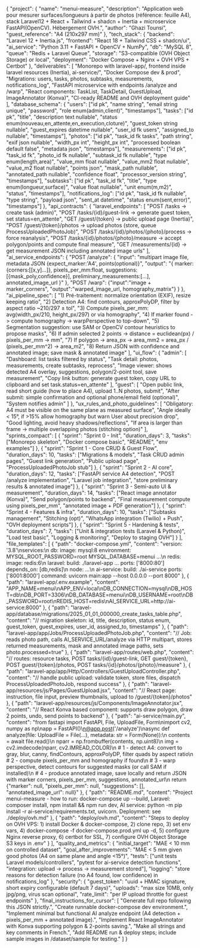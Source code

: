 {
  "project": {
    "name": "menui-measure",
    "description": "Application web pour mesurer surfaces/longueurs à partir de photos (référence: feuille A4), stack Laravel12 + React + Tailwind + shadcn + Inertia + microservice FastAPI(OpenCV). Hébergement OVH.",
    "author": "Ghazi Tounsi",
    "guest_reference": "A4 (210x297 mm)"
  },
  "tech_stack": {
    "backend": "Laravel 12 + Inertia.js",
    "frontend": "React 18 + Tailwind CSS + shadcn/ui",
    "ai_service": "Python 3.11 + FastAPI + OpenCV + NumPy",
    "db": "MySQL 8",
    "queue": "Redis + Laravel Queue",
    "storage": "S3-compatible (OVH Object Storage) or local",
    "deployment": "Docker Compose + Nginx + OVH VPS + Certbot"
  },
  "deliverables": [
    "Monorepo with laravel-app/, frontend inside laravel resources (Inertia), ai-service/",
    "Docker Compose dev & prod",
    "Migrations: users, tasks, photos, subtasks, measurements, notifications_log",
    "FastAPI microservice with endpoints /analyze and /warp",
    "React components: TaskList, TaskDetail, GuestUpload, ImageAnnotator (Konva)",
    "CI-ready README and OVH deployment guide"
  ],
  "database_schema": {
    "users": ["id pk", "name string", "email string unique", "password", "role enum(admin,client)", "timestamps"],
    "tasks": ["id pk", "title", "description text nullable", "status enum(nouveau,en_attente,en_execution,cloture)", "guest_token string nullable", "guest_expires datetime nullable", "user_id fk users", "assigned_to nullable", "timestamps"],
    "photos": ["id pk", "task_id fk tasks", "path string", "exif json nullable", "width_px int", "height_px int", "processed boolean default false", "metadata json", "timestamps"],
    "measurements": ["id pk", "task_id fk", "photo_id fk nullable", "subtask_id fk nullable", "type enum(length,area)", "value_mm float nullable", "value_mm2 float nullable", "value_m2 float nullable", "points json", "mask_path nullable", "annotated_path nullable", "confidence float", "processor_version string", "timestamps"],
    "subtasks": ["id pk", "task_id fk", "title", "type enum(longueur,surface)", "value float nullable", "unit enum(m,m2)", "status", "timestamps"],
    "notifications_log": ["id pk", "task_id fk nullable", "type string", "payload json", "sent_at datetime", "status enum(sent,error)", "timestamps"]
  },
  "api_contracts": {
    "laravel_endpoints": [
      "POST /tasks -> create task (admin)",
      "POST /tasks/{id}/guest-link -> generate guest token, set status=en_attente",
      "GET /guest/{token} -> public upload page (Inertia)",
      "POST /guest/{token}/photos -> upload photos (store, queue ProcessUploadedPhotoJob)",
      "POST /tasks/{id}/photos/{photo}/process -> force reanalysis",
      "POST /tasks/{id}/photos/{photo}/measure -> accept polygon/points and compute final measure",
      "GET /measurements/{id} -> get measurement JSON including annotated image urls"
    ],
    "ai_service_endpoints": {
      "POST /analyze": {
        "input": "multipart image file, metadata JSON {expect_marker:'A4', points(optional)}",
        "output": "{ marker:{corners:[[x,y]...]}, pixels_per_mm:float, suggestions:[{mask_poly,confidence}], preliminary_measurements:[...], annotated_image_url }"
      },
      "POST /warp": {"input":"image + marker_corners", "output":"warped_image_url, homography_matrix"}
    }
  },
  "ai_pipeline_spec": [
    "1) Pré-traitement: normalize orientation (EXIF), resize keeping ratio",
    "2) Detection A4: find contours, approxPolyDP, filter by aspect ratio ~210/297 ± tol",
    "3) Compute pixels_per_mm: avg(width_px/210, height_px/297) or via homography",
    "4) If marker found -> compute homography -> warpPerspective to top-down",
    "5) Segmentation suggestion: use SAM or OpenCV contour heuristics to propose masks",
    "6) If admin selected 2 points -> distance = euclidean(px) / pixels_per_mm -> mm",
    "7) If polygon -> area_px -> area_mm2 = area_px / (pixels_per_mm^2) -> area_m2",
    "8) Return JSON with confidence and annotated image; save mask & annotated image"
  ],
  "ui_flow": {
    "admin": [
      "Dashboard: list tasks filtered by status",
      "Task detail: photos, measurements, create subtasks, reprocess",
      "Image viewer: shows detected A4 overlay, suggestions, polygon/2-point tool, save measurement",
      "Copy link button: generate guest token, copy URL to clipboard and set task.status=en_attente"
    ],
    "guest": [
      "Open public link, read short guide (how to place A4), upload 1..N photos, submit",
      "After submit: simple confirmation and optional phone/email field (optional)",
      "System notifies admin"
    ]
  },
  "ux_rules_and_photo_guidelines": [
    "Obligatory: A4 must be visible on the same plane as measured surface",
    "Angle ideally < 15°, if >15% allow homography but warn User about precision drop",
    "Good lighting, avoid heavy shadows/reflections",
    "If area is larger than frame -> multiple overlapping photos (stitching option)"
  ],
  "sprints_compact": [
    {
      "sprint": "Sprint 0 - Init",
      "duration_days": 3,
      "tasks": ["Monorepo skeleton", "Docker compose basic", "README", "env examples"]
    },
    {
      "sprint": "Sprint 1 - Core CRUD & Guest Flow",
      "duration_days": 10,
      "tasks": ["Migrations & models", "Task CRUD admin pages", "Guest link generation", "Public upload page", "ProcessUploadedPhotoJob stub"]
    },
    {
      "sprint": "Sprint 2 - AI core",
      "duration_days": 12,
      "tasks": ["FastAPI service A4 detection", "POST /analyze implementation", "Laravel job integration", "store preliminary results & annotated image"]
    },
    {
      "sprint": "Sprint 3 - Semi-auto UI & measurement",
      "duration_days": 14,
      "tasks": ["React image annotator (Konva)", "Send polygon/points to backend", "Final measurement compute using pixels_per_mm", "annotated image + PDF generation"]
    },
    {
      "sprint": "Sprint 4 - Features & infra",
      "duration_days": 10,
      "tasks": ["Subtasks management", "Stitching (opt)", "WhatsApp integration (Twilio) + Push", "OVH deployment scripts"]
    },
    {
      "sprint": "Sprint 5 - Hardening & tests",
      "duration_days": 7,
      "tasks": ["Unit & integration tests (Laravel & Python)", "Load test basic", "Logging & monitoring", "Deploy to staging OVH"]
    }
  ],
  "file_templates": [
    {
      "path": "docker-compose.yml",
      "content": "version: '3.8'\\nservices:\\n  db: image: mysql:8 environment: MYSQL_ROOT_PASSWORD=root MYSQL_DATABASE=menui ...\\n  redis: image: redis:6\\n  laravel: build: ./laravel-app ... ports: ['8000:80'] depends_on: [db,redis]\\n  node: ...\\n  ai-service: build: ./ai-service ports: ['8001:8000'] command: uvicorn main:app --host 0.0.0.0 --port 8000"
    },
    {
      "path": "laravel-app/.env.example",
      "content": "APP_NAME=menui\\nAPP_ENV=local\\nDB_CONNECTION=mysql\\nDB_HOST=db\\nDB_PORT=3306\\nDB_DATABASE=menui\\nDB_USERNAME=root\\nDB_PASSWORD=root\\nREDIS_HOST=redis\\nAI_SERVICE_URL=http://ai-service:8000"
    },
    {
      "path": "laravel-app/database/migrations/2025_01_01_000000_create_tasks_table.php",
      "content": "// migration skeleton: id, title, description, status enum, guest_token, guest_expires, user_id, assigned_to, timestamps"
    },
    {
      "path": "laravel-app/app/Jobs/ProcessUploadedPhotoJob.php",
      "content": "// Job: reads photo path, calls AI_SERVICE_URL/analyze via HTTP multipart, stores returned measurements, mask and annotated image paths, sets photo.processed=true"
    },
    {
      "path": "laravel-app/routes/web.php",
      "content": "// routes: resource tasks, POST tasks/{id}/guest-link, GET guest/{token}, POST guest/{token}/photos, POST tasks/{id}/photos/{photo}/measure"
    },
    {
      "path": "laravel-app/app/Http/Controllers/GuestUploadController.php",
      "content": "// handle public upload: validate token, store files, dispatch ProcessUploadedPhotoJob, respond success"
    },
    {
      "path": "laravel-app/resources/js/Pages/GuestUpload.jsx",
      "content": "// React page: instruction, file input, preview thumbnails, upload to /guest/{token}/photos"
    },
    {
      "path": "laravel-app/resources/js/Components/ImageAnnotator.jsx",
      "content": "// React Konva based component: supports draw polygon, draw 2 points, undo, send points to backend"
    },
    {
      "path": "ai-service/main.py",
      "content": "from fastapi import FastAPI, File, UploadFile, Form\\nimport cv2, numpy as np\\napp = FastAPI()\\n@app.post('/analyze')\\nasync def analyze(file: UploadFile = File(...), metadata: str = Form(None)):\\n  contents = await file.read()\\n  nparr = np.frombuffer(contents, np.uint8)\\n  img = cv2.imdecode(nparr, cv2.IMREAD_COLOR)\\n  # 1 - detect A4: convert to gray, blur, canny, findContours, approxPolyDP, filter quads by aspect ratio\\n  # 2 - compute pixels_per_mm and homography if found\\n  # 3 - warp perspective, detect contours for suggested masks (or call SAM if installed)\\n  # 4 - produce annotated image, save locally and return JSON with marker corners, pixels_per_mm, suggestions, annotated_url\\n  return {\"marker\": null, \"pixels_per_mm\": null, \"suggestions\": [], \"annotated_image_url\": null}"
    },
    {
      "path": "README.md",
      "content": "Project menui-measure - how to run: docker-compose up --build, Laravel: composer install, npm install && npm run dev, AI service: python -m pip install -r ai-service/requirements.txt, uvicorn. Deployment: see ./deploy/ovh.md"
    },
    {
      "path": "deploy/ovh.md",
      "content": "Steps to deploy on OVH VPS: 1) install Docker & docker-compose, 2) clone repo, 3) set env vars, 4) docker-compose -f docker-compose.prod.yml up -d, 5) configure Nginx reverse proxy, 6) certbot for SSL, 7) configure OVH Object Storage S3 keys in .env"
    }
  ],
  "quality_and_metrics": {
    "initial_target": "MAE < 10 mm on controlled dataset",
    "goal_after_improvements": "MAE < 5 mm given good photos (A4 on same plane and angle <15°)",
    "tests": ["unit tests Laravel models/controllers", "pytest for ai-service detection functions", "integration: upload -> process -> measurement stored"],
    "logging": "store reasons for detection failure (no A4 found, low confidence) in notifications_log"
  },
  "security": {
    "guest_token": "uuid + HMAC signature, short expiry configurable (default 7 days)",
    "uploads": "max size 10MB, only jpg/png, virus scan optional",
    "rate_limit": "per IP upload throttle for guest endpoints"
  },
  "final_instructions_for_cursor": [
    "Generate full repo following this JSON strictly.",
    "Create runnable docker-compose dev environment.",
    "Implement minimal but functional AI analyze endpoint (A4 detection + pixels_per_mm + annotated image).",
    "Implement React ImageAnnotator with Konva supporting polygon & 2-points saving.",
    "Make all strings and key comments in French.",
    "Add README run & deploy steps; include sample images in /dataset/sample for testing."
  ]
}
